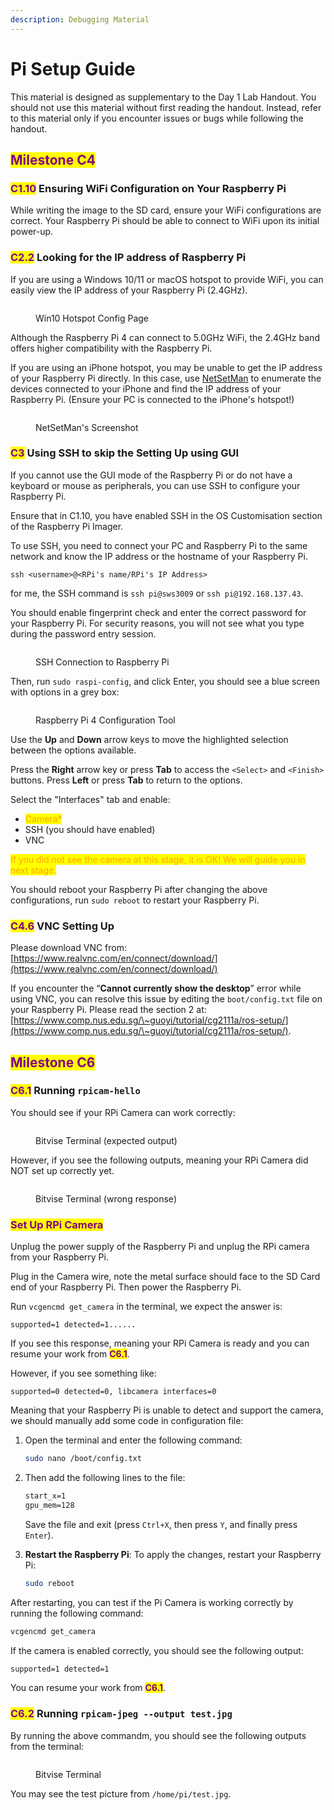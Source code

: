 ```yaml
---
description: Debugging Material
---
```


# Pi Setup Guide

This material is designed as supplementary to the Day 1 Lab Handout. You should not use this material without first reading the handout. Instead, refer to this material only if you encounter issues or bugs while following the handout.

## <mark style="color:purple;">Milestone C4</mark>

### <mark style="color:purple;">C1.10</mark> Ensuring WiFi Configuration on Your Raspberry Pi

While writing the image to the SD card, ensure your WiFi configurations are correct. Your Raspberry Pi should be able to connect to WiFi upon its initial power-up.&#x20;

### <mark style="color:purple;">C2.2</mark> Looking for the IP address of Raspberry Pi

If you are using a Windows 10/11 or macOS hotspot to provide WiFi, you can easily view the IP address of your Raspberry Pi (2.4GHz).

<figure><img src=".gitbook/assets/1719391966287.png" alt=""><figcaption><p>Win10 Hotspot Config Page</p></figcaption></figure>

Although the Raspberry Pi 4 can connect to 5.0GHz WiFi, the 2.4GHz band offers higher compatibility with the Raspberry Pi.

If you are using an iPhone hotspot, you may be unable to get the IP address of your Raspberry Pi directly. In this case, use [NetSetMan](https://www.netsetman.com/en/freeware) to enumerate the devices connected to your iPhone and find the IP address of your Raspberry Pi. (Ensure your PC is connected to the iPhone's hotspot!)

<figure><img src=".gitbook/assets/1719392777299.png" alt=""><figcaption><p>NetSetMan's Screenshot</p></figcaption></figure>

### <mark style="color:purple;">C3</mark> Using SSH to skip the Setting Up using GUI

If you cannot use the GUI mode of the Raspberry Pi or do not have a keyboard or mouse as peripherals, you can use SSH to configure your Raspberry Pi.

Ensure that in C1.10, you have enabled SSH in the OS Customisation section of the Raspberry Pi Imager.

To use SSH, you need to connect your PC and Raspberry Pi to the same network and know the IP address or the hostname of your Raspberry Pi.

```shell-session
ssh <username>@<RPi's name/RPi's IP Address>
```

for me, the SSH command is `ssh pi@sws3009` or `ssh pi@192.168.137.43`.

You should enable fingerprint check and enter the correct password for your Raspberry Pi. For security reasons, you will not see what you type during the password entry session.

<figure><img src=".gitbook/assets/1719394141153.png" alt=""><figcaption><p>SSH Connection to Raspberry Pi</p></figcaption></figure>

Then, run `sudo raspi-config`, and click Enter, you should see a blue screen with options in a grey box:

<figure><img src=".gitbook/assets/1719395809785.png" alt=""><figcaption><p>Raspberry Pi 4 Configuration Tool</p></figcaption></figure>

Use the **Up** and **Down** arrow keys to move the highlighted selection between the options available.

Press the **Right** arrow key or press **Tab** to access the `<Select>` and `<Finish>` buttons. Press **Left** or press **Tab** to return to the options.

Select the "Interfaces" tab and enable:&#x20;

* <mark style="color:orange;">Camera\*</mark>
* SSH (you should have enabled)
* VNC

<mark style="color:orange;">If you did not see the camera at this stage, it is OK! We will guide you in next stage.</mark>

You should reboot your Raspberry Pi after changing the above configurations,  run `sudo reboot` to restart your Raspberry Pi.

### <mark style="color:purple;">C4.6</mark> VNC Setting Up

Please download VNC from: [https://www.realvnc.com/en/connect/download/](https://www.realvnc.com/en/connect/download/)

&#x20;If you encounter the “**Cannot currently show the desktop**” error while using VNC, you can resolve this issue by editing the `boot/config.txt` file on your Raspberry Pi. Please read the section 2 at: [https://www.comp.nus.edu.sg/\~guoyi/tutorial/cg2111a/ros-setup/](https://www.comp.nus.edu.sg/\~guoyi/tutorial/cg2111a/ros-setup/).

## <mark style="color:purple;">Milestone C6</mark>

### <mark style="color:purple;">C6.1</mark> Running `rpicam-hello`

You should see if your RPi Camera can work correctly:

<figure><img src=".gitbook/assets/image (48).png" alt=""><figcaption><p>Bitvise Terminal (expected output)</p></figcaption></figure>

However, if you see the following outputs, meaning your RPi Camera did NOT set up correctly yet.

<figure><img src=".gitbook/assets/image.png" alt=""><figcaption><p>Bitvise Terminal (wrong response)</p></figcaption></figure>

### <mark style="color:purple;">Set Up RPi Camera</mark>

Unplug the power supply of the Raspberry Pi and unplug the RPi camera from your Raspberry Pi.&#x20;

Plug in the Camera wire, note the metal surface should face to the SD Card end of your Raspberry Pi. Then power the Raspberry Pi.

Run `vcgencmd get_camera` in the terminal, we expect the answer is:

```
supported=1 detected=1......
```

If you see this response, meaning your RPi Camera is ready and you can resume your work from <mark style="color:purple;">**C6.1**</mark>.

However, if you see something like:

```
supported=0 detected=0, libcamera interfaces=0
```

Meaning that your Raspberry Pi is unable to detect and support the camera, we should manually add some code in configuration file:

1.  Open the terminal and enter the following command:

    ```bash
    sudo nano /boot/config.txt
    ```


2.  Then add the following lines to the file:

    ```txt
    start_x=1
    gpu_mem=128
    ```

    Save the file and exit (press `Ctrl+X`, then press `Y`, and finally press `Enter`).
3.  **Restart the Raspberry Pi**: To apply the changes, restart your Raspberry Pi:

    ```bash
    sudo reboot
    ```

After restarting, you can test if the Pi Camera is working correctly by running the following command:

```bash
vcgencmd get_camera
```

If the camera is enabled correctly, you should see the following output:

```txt
supported=1 detected=1
```

You can resume your work from <mark style="color:purple;">**C6.1**</mark>.

### <mark style="color:purple;">C6.2</mark> Running `rpicam-jpeg --output test.jpg`

By running the above commandm, you should see the following outputs from the terminal:

<figure><img src=".gitbook/assets/image (49).png" alt=""><figcaption><p>Bitvise Terminal</p></figcaption></figure>

You may see the test picture from `/home/pi/test.jpg`.

